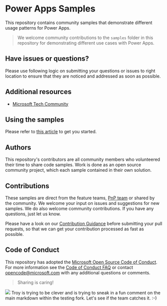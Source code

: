 # Power Apps Samples

This repository contains community samples that demonstrate different usage patterns for Power Apps.

> We welcome community contributions to the `samples` folder in this repository for demonstrating different use cases with Power Apps. 

## Have issues or questions?

Please use following logic on submitting your questions or issues to right location to ensure that they are noticed and addressed as soon as possible.

## Additional resources

- [Microsoft Tech Community](https://techcommunity.microsoft.com/t5/power-platform/bd-p/PowerPlatform)

## Using the samples

Please refer to [this article](https://github.com/pnp/powerapps-samples/wiki/How-to-use-Power-Apps-samples) to get you started.

## Authors

This repository's contributors are all community members who volunteered their time to share code samples. Work is done as an open source community project, which each sample contained in their own solution.

## Contributions

These samples are direct from the feature teams, [PnP team](http://aka.ms/m365pnp) or shared by the community. We welcome your input on issues and suggestions for new samples. We do also welcome community contributions. If you have any questions, just let us know.

Please have a look on our [Contribution Guidance](./CONTRIBUTING.md) before submitting your pull requests, so that we can get your contribution processed as fast as possible.

## Code of Conduct

This repository has adopted the [Microsoft Open Source Code of Conduct](https://opensource.microsoft.com/codeofconduct/). For more information see the [Code of Conduct FAQ](https://opensource.microsoft.com/codeofconduct/faq/) or contact [opencode@microsoft.com](mailto:opencode@microsoft.com) with any additional questions or comments.

> Sharing is caring!

<img src="https://telemetry.sharepointpnp.com/powerapps-samples/README.md" />
Troy is trying to be clever and is trying to sneak in a fun comment on the main markdown within the testing fork. Let's see if the team catches it. :-)